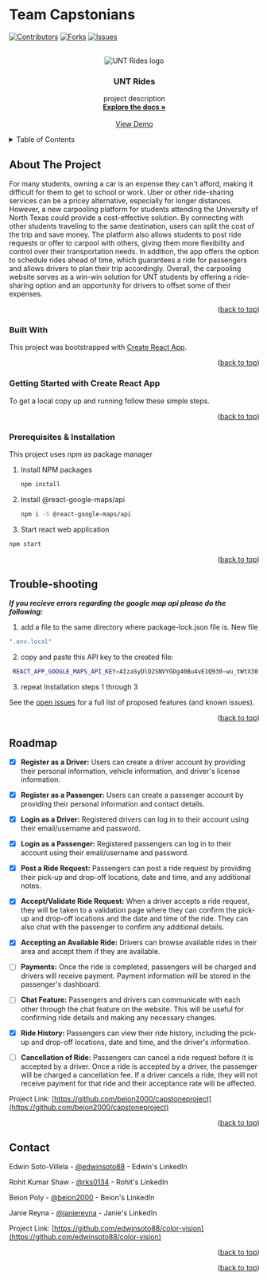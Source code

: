 # Team Capstonians

<a name="readme-top"></a>

[![Contributors][contributors-shield]][contributors-url]
[![Forks][forks-shield]][forks-url]
[![Issues][issues-shield]][issues-url]

<!-- PROJECT LOGO -->
<br />
<div align="center">
  <img src="https://user-images.githubusercontent.com/61428070/225522622-566f7d7d-87cb-4708-9177-cdb751d878bd.png" alt="UNT Rides logo"/>

<h3 align="center">UNT Rides</h3>

  <p align="center">
    project description
    <br />
    <a href="https://github.com/beion2000/capstoneproject"><strong>Explore the docs »</strong></a>
    <br />
    <br />
    <a href="https://github.com/beion2000/capstoneproject">View Demo</a>
  </p>
</div>

<!-- TABLE OF CONTENTS -->
<details>
  <summary>Table of Contents</summary>
  <ol>
    <li>
      <a href="#about-the-project">About The Project</a>
      <ul>
        <li><a href="#built-with">Built With</a></li>
      </ul>
    </li>
    <li><a href="#roadmap">Roadmap</a></li>
    <li><a href="#contact">Contact</a></li>
  </ol>
</details>

<!-- ABOUT THE PROJECT -->

## About The Project
For many students, owning a car is an expense they can't afford, making it difficult for them to get to school or work. Uber or other ride-sharing services can be a pricey alternative, especially for longer distances. However, a new carpooling platform for students attending the University of North Texas could provide a cost-effective solution. By connecting with other students traveling to the same destination, users can split the cost of the trip and save money. The platform also allows students to post ride requests or offer to carpool with others, giving them more flexibility and control over their transportation needs. In addition, the app offers the option to schedule rides ahead of time, which guarantees a ride for passengers and allows drivers to plan their trip accordingly. Overall, the carpooling website serves as a win-win solution for UNT students by offering a ride-sharing option and an opportunity for drivers to offset some of their expenses.

 <p align="right">(<a href="#readme-top">back to top</a>)</p>

### Built With

This project was bootstrapped with [Create React App](https://github.com/facebook/create-react-app).
<!-- GETTING STARTED -->

<p align="right">(<a href="#readme-top">back to top</a>)</p>

### Getting Started with Create React App

To get a local copy up and running follow these simple steps.

<p align="right">(<a href="#readme-top">back to top</a>)</p>

### Prerequisites & Installation

This project uses npm as package manager

1. Install NPM packages

   ```sh
   npm install
   ```
   
2. Install @react-google-maps/api
   
   ```sh
   npm i -S @react-google-maps/api
   ```
   
3. Start react web application
   
  ```sh
  npm start
  ```
<p align="right">(<a href="#readme-top">back to top</a>)</p>

## Trouble-shooting

***If you recieve errors regarding the google map api please do the following:***
   
   1. add a file to the same directory where package-lock.json file is. New file
   
   ```sh
   ".env.local"
   ```
  
   2. copy and paste this API key to the created file:
      
  ```sh
   REACT_APP_GOOGLE_MAPS_API_KEY=AIzaSyDlD2SNVYGDg40Bu4vE1Q930-wu_tWtX30
  ```

   3. repeat Installation steps 1 through 3

   See the [open issues](https://github.com/beion2000/capstoneproject/issues) for a full list of proposed features (and known issues).

<p align="right">(<a href="#readme-top">back to top</a>)</p>

<!-- ROADMAP -->

## Roadmap

 - [X] **Register as a Driver:** Users can create a driver account by providing their personal information, vehicle information, and driver's license information.
 - [X] **Register as a Passenger:** Users can create a passenger account by providing their personal information and contact details.
 - [X] **Login as a Driver:** Registered drivers can log in to their account using their email/username and password.
 - [X] **Login as a Passenger:** Registered passengers can log in to their account using their email/username and password.
 - [X] **Post a Ride Request:** Passengers can post a ride request by providing their pick-up and drop-off locations, date and time, and any additional notes.
 - [X] **Accept/Validate Ride Request:** When a driver accepts a ride request, they will be taken to a validation page where they can confirm the pick-up and drop-off locations and the date and time of the ride. They can also chat with the passenger to confirm any additional details.
 - [X] **Accepting an Available Ride:** Drivers can browse available rides in their area and accept them if they are available.
 - [ ] **Payments:** Once the ride is completed, passengers will be charged and drivers will receive payment. Payment information will be stored in the passenger's dashboard.
 - [ ] **Chat Feature:** Passengers and drivers can communicate with each other through the chat feature on the website. This will be useful for confirming ride details and making any necessary changes.
 - [X] **Ride History:** Passengers can view their ride history, including the pick-up and drop-off locations, date and time, and the driver's information.
 - [ ] **Cancellation of Ride:** Passengers can cancel a ride request before it is accepted by a driver. Once a ride is accepted by a driver, the passenger will be charged a cancellation fee. If a driver cancels a ride, they will not receive payment for that ride and their acceptance rate will be affected.


Project Link: [https://github.com/beion2000/capstoneproject](https://github.com/beion2000/capstoneproject)

<!-- MARKDOWN LINKS & IMAGES -->
[contributors-shield]: https://img.shields.io/github/contributors/beion2000/capstoneproject.svg?style=for-the-badge
[contributors-url]: https://github.com/beion2000/capstoneproject/graphs/contributors
[forks-shield]: https://img.shields.io/github/forks/beion2000/capstoneproject.svg?style=for-the-badge
[forks-url]: https://github.com/beion2000/capstoneproject/network/members
[issues-shield]: https://img.shields.io/github/issues/beion2000/capstoneproject.svg?style=for-the-badge
[issues-url]: https://github.com/beion2000/capstoneproject/issues
[product-screenshot]: /assets/images/ReadMe.PNG

<p align="right">(<a href="#readme-top">back to top</a>)</p>

<!-- CONTACT -->

## Contact

Edwin Soto-Villela - [@edwinsoto88](https://www.linkedin.com/in/edwin-soto-villela/) - Edwin's LinkedIn

Rohit Kumar Shaw - [@rks0134](https://www.linkedin.com/in/rohitkrshaw/) - Rohit's LinkedIn

Beion Poly - [@beion2000](https://www.linkedin.com/in/beionpoly/) - Beion's LinkedIn

Janie Reyna - [@janiereyna](https://www.linkedin.com/in/jreyna-csengineer/) - Janie's LinkedIn

Project Link: [https://github.com/edwinsoto88/color-vision](https://github.com/edwinsoto88/color-vision)

<p align="right">(<a href="#readme-top">back to top</a>)</p>

<!-- MARKDOWN LINKS & IMAGES -->
<!-- https://www.markdownguide.org/basic-syntax/#reference-style-links -->

[contributors-shield]: https://img.shields.io/github/contributors/edwinsoto88/Capstonians.svg?style=for-the-badge
[contributors-url]: https://github.com/beion2000/capstoneproject/graphs/contributors
[forks-shield]: https://img.shields.io/github/forks/edwinsoto88/color-vision.svg?style=for-the-badge
[forks-url]: https://github.com/edwinsoto88/color-vision/network/members
[stars-shield]: https://img.shields.io/github/stars/edwinsoto88/color-vision.svg?style=for-the-badge
[stars-url]: https://github.com/beion2000/capstoneproject/stargazers
[issues-shield]: https://img.shields.io/github/issues/edwinsoto88/color-vision.svg?style=for-the-badge
[issues-url]: https://github.com/beion2000/capstoneproject/issues
[license-shield]: https://img.shields.io/github/license/edwinsoto88/color-vision.svg?style=for-the-badge
[license-url]: https://github.com/beion2000/capstoneproject/blob/master/LICENSE.txt
[product-screenshot]: /assets/images/ReadMe.PNG
[react.js]: https://img.shields.io/badge/React-20232A?style=for-the-badge&logo=react&logoColor=61DAFB
[react-url]: https://reactjs.org/
[HTML5-url]: https://img.shields.io/badge/html5-%23E34F26.svg?style=for-the-badge&logo=html5&logoColor=white
[CSS3-url]: https://img.shields.io/badge/css3-%231572B6.svg?style=for-the-badge&logo=css3&logoColor=white
[bootstrap.com]: https://img.shields.io/badge/Bootstrap-563D7C?style=for-the-badge&logo=bootstrap&logoColor=white
[bootstrap-url]: https://getbootstrap.com

<p align="right">(<a href="#readme-top">back to top</a>)</p>
